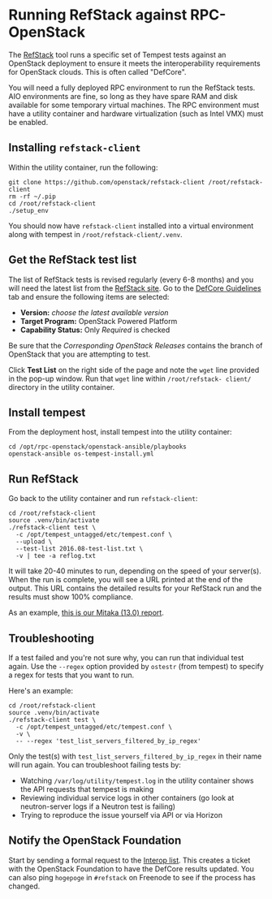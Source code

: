 # Running RefStack against RPC-OpenStack

The [RefStack](https://refstack.openstack.org/#/) tool runs a specific set of
Tempest tests against an OpenStack deployment to ensure it meets the
interoperability requirements for OpenStack clouds. This is often called
"DefCore".

You will need a fully deployed RPC environment to run the RefStack tests. AIO
environments are fine, so long as they have spare RAM and disk available for
some temporary virtual machines.  The RPC environment must have a utility
container and hardware virtualization (such as Intel VMX) must be enabled.

## Installing `refstack-client`

Within the utility container, run the following:

    git clone https://github.com/openstack/refstack-client /root/refstack-client
    rm -rf ~/.pip
    cd /root/refstack-client
    ./setup_env

You should now have `refstack-client` installed into a virtual environment
along with tempest in `/root/refstack-client/.venv`.

## Get the RefStack test list

The list of RefStack tests is revised regularly (every 6-8 months) and you will
need the latest list from the [RefStack site](https://refstack.openstack.org/#/).
Go to the [DefCore Guidelines](https://refstack.openstack.org/#/guidelines) tab
and ensure the following items are selected:

* **Version:** *choose the latest available version*
* **Target Program:** OpenStack Powered Platform
* **Capability Status:** Only *Required* is checked

Be sure that the *Corresponding OpenStack Releases* contains the branch of
OpenStack that you are attempting to test.

Click **Test List** on the right side of the page and note the `wget` line
provided in the pop-up window. Run that `wget` line within `/root/refstack-
client/` directory in the utility container.

## Install tempest

From the deployment host, install tempest into the utility container:

    cd /opt/rpc-openstack/openstack-ansible/playbooks
    openstack-ansible os-tempest-install.yml

## Run RefStack

Go back to the utility container and run `refstack-client`:

    cd /root/refstack-client
    source .venv/bin/activate
    ./refstack-client test \
      -c /opt/tempest_untagged/etc/tempest.conf \
      --upload \
      --test-list 2016.08-test-list.txt \
      -v | tee -a reflog.txt

It will take 20-40 minutes to run, depending on the speed of your server(s).
When the run is complete, you will see a URL printed at the end of the output.
This URL contains the detailed results for your RefStack run and the results
must show 100% compliance.

As an example, [this is our Mitaka (13.0) report](https://refstack.openstack.org/#/results/cc55dfe3-82fc-407b-b785-145198cd8607).

## Troubleshooting

If a test failed and you're not sure why, you can run that individual test
again. Use the `--regex` option provided by `ostestr` (from tempest) to specify
a regex for tests that you want to run.

Here's an example:

    cd /root/refstack-client
    source .venv/bin/activate
    ./refstack-client test \
      -c /opt/tempest_untagged/etc/tempest.conf \
      -v \
      -- --regex 'test_list_servers_filtered_by_ip_regex'

Only the test(s) with `test_list_servers_filtered_by_ip_regex` in their name
will run again.  You can troubleshoot failing tests by:

* Watching `/var/log/utility/tempest.log` in the utility container shows the
  API requests that tempest is making
* Reviewing individual service logs in other containers (go look at
  neutron-server logs if a Neutron test is failing)
* Trying to reproduce the issue yourself via API or via Horizon

## Notify the OpenStack Foundation

Start by sending a formal request to the [Interop list](mailto:interop@openstack.org).
This creates a ticket with the OpenStack Foundation to have the DefCore results
updated. You can also ping `hogepoge` in `#refstack` on Freenode to see if the
process has changed.
